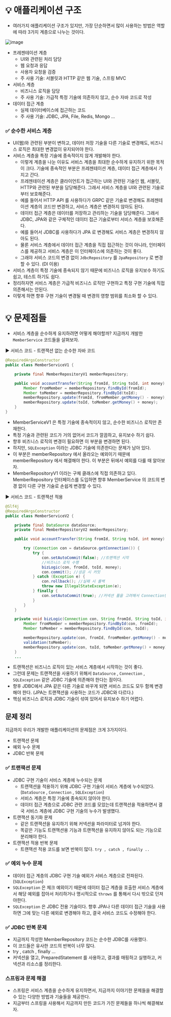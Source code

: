 # 💡 애플리케이션 구조
* 여러가지 애플리케이션 구조가 있지만, 가장 단순하면서 많이 사용하는 방법은 역할에 따라 3가지 계층으로 나누는 것이다.

![image](https://github.com/shin-je-woo/TIL/assets/39439576/133df1f2-3f7f-49fd-a7e9-48c3b2fb0534)

* 프레젠테이션 계층
  * UI와 관련된 처리 담당
  * 웹 요청과 응답
  * 사용자 요청을 검증
  * 주 사용 기술: 서블릿과 HTTP 같은 웹 기술, 스프링 MVC
* 서비스 계층
  * 비즈니스 로직을 담당
  * 주 사용 기술: 가급적 특정 기술에 의존하지 않고, 순수 자바 코드로 작성
* 데이터 접근 계층
  * 실제 데이터베이스에 접근하는 코드
  * 주 사용 기술: JDBC, JPA, File, Redis, Mongo ...

### ✅ 순수한 서비스 계층
* UI(웹)와 관련된 부분이 변하고, 데이터 저장 기술을 다른 기술로 변경해도, 비즈니스 로직은 최대한 변경없이 유지되어야 한다.
* 서비스 계층을 특정 기술에 종속적이지 않게 개발해야 한다.
  * 이렇게 계층을 나눈 이유도 서비스 계층을 최대한 순수하게 유지하기 위한 목적이 크다. 기술에 종속적인 부분은 프레젠테이션 계층, 데이터 접근 계층에서 가지고 간다.
  * 프레젠테이션 계층은 클라이언트가 접근하는 UI와 관련된 기술인 웹, 서블릿, HTTP와 관련된 부분을 담당해준다. 그래서 서비스 계층을 UI와 관련된 기술로부터 보호해준다. 
  * 예를 들어서 HTTP API 를 사용하다가 GRPC 같은 기술로 변경해도 프레젠테이션 계층의 코드만 변경하고, 서비스 계층은 변경하지 않아도 된다.
  * 데이터 접근 계층은 데이터를 저장하고 관리하는 기술을 담당해준다. 그래서 JDBC, JPA와 같은 구체적인 데이터 접근 기술로부터 서비스 계층을 보호해준다. 
  * 예를 들어서 JDBC를 사용하다가 JPA 로 변경해도 서비스 계층은 변경하지 않아도 된다. 
  * 물론 서비스 계층에서 데이터 접근 계층을 직접 접근하는 것이 아니라, 인터페이스를 제공하고 서비스 계층은 이 인터페이스에 의존하는 것이 좋다.
  * 그래야 서비스 코드의 변경 없이 `JdbcRepository` 를 `JpaRepository` 로 변경할 수 있다. (DI 이용)
* 서비스 계층이 특정 기술에 종속되지 않기 때문에 비즈니스 로직을 유지보수 하기도 쉽고, 테스트 하기도 쉽다.
* 정리하자면 서비스 계층은 가급적 비즈니스 로직만 구현하고 특정 구현 기술에 직접 의존해서는 안된다.
* 이렇게 하면 향후 구현 기술이 변경될 때 변경의 영향 범위를 최소화 할 수 있다.

# 💡 문제점들
* 서비스 계층을 순수하게 유지하려면 어떻게 해야할까? 지금까지 개발한 `MemberService` 코드들을 살펴보자.

▶️ 서비스 코드 - 트랜잭션 없는 순수한 자바 코드
```java
@RequiredArgsConstructor
public class MemberServiceV1 {

    private final MemberRepositoryV1 memberRepository;

    public void accountTransfer(String fromId, String toId, int money) throws SQLException {
        Member fromMember = memberRepository.findById(fromId);
        Member toMember = memberRepository.findById(toId);
        memberRepository.update(fromId, fromMember.getMoney() - money);
        memberRepository.update(toId, toMember.getMoney() + money);
    }
}
```
* MemberServiceV1 은 특정 기술에 종속적이지 않고, 순수한 비즈니스 로직만 존재한다.
* 특정 기술과 관련된 코드가 거의 없어서 코드가 깔끔하고, 유지보수 하기 쉽다.
* 향후 비즈니스 로직의 변경이 필요하면 이 부분을 변경하면 된다.
* 하지만, `SQLException` 이라는 JDBC 기술에 의존한다는 문제가 남아 있다.
* 이 부분은 memberRepository 에서 올라오는 예외이기 때문에 memberRepository 에서 해결해야 한다. 이 부분은 뒤에서 예외를 다룰 때 알아보자.
* MemberRepositoryV1 이라는 구체 클래스에 직접 의존하고 있다. MemberRepository 인터페이스를 도입하면 향후 MemberService 의 코드의 변경 없이 다른 구현 기술로 손쉽게 변경할 수 있다.

▶️ 서비스 코드 - 트랜잭션 적용
```java
@Slf4j
@RequiredArgsConstructor
public class MemberServiceV2 {

    private final DataSource dataSource;
    private final MemberRepositoryV2 memberRepository;

    public void accountTransfer(String fromId, String toId, int money) throws SQLException {

        try (Connection con = dataSource.getConnection()) {
            try {
                con.setAutoCommit(false); //트랜잭션 시작
                //비즈니스 로직 수행
                bizLogic(con, fromId, toId, money);
                con.commit(); //성공 시 커밋
            } catch (Exception e) {
                con.rollback(); //실패 시 롤백
                throw new IllegalStateException(e);
            } finally {
                con.setAutoCommit(true); //커넥션 풀을 고려해서 Connection반납할 때는 autoCommit을 true로 돌려놓고 반납
            }
        }
    }

    private void bizLogic(Connection con, String fromId, String toId, int money) throws SQLException {
        Member fromMember = memberRepository.findById(con, fromId);
        Member toMember = memberRepository.findById(con, toId);

        memberRepository.update(con, fromId, fromMember.getMoney() - money);
        validation(toMember);
        memberRepository.update(con, toId, toMember.getMoney() + money);
    }
    ...
```
* 트랜잭션은 비즈니스 로직이 있는 서비스 계층에서 시작하는 것이 좋다.
* 그런데 문제는 트랜잭션을 사용하기 위해서 `DataSource` , `Connection` , `SQLException` 같은 JDBC 기술에 의존해야 한다는 점이다.
* 향후 JDBC에서 JPA 같은 다른 기술로 바꾸게 되면 서비스 코드도 모두 함께 변경해야 한다. (JPA는 트랜잭션을 사용하는 코드가 JDBC와 다르다.)
* 핵심 비즈니스 로직과 JDBC 기술이 섞여 있어서 유지보수 하기 어렵다.

## 문제 정리
지금까지 우리가 개발한 애플리케이션의 문제점은 크게 3가지이다.
* 트랜잭션 문제
* 예외 누수 문제
* JDBC 반복 문제

### ✅ 트랜잭션 문제
* JDBC 구현 기술이 서비스 계층에 누수되는 문제
  * 트랜잭션을 적용하기 위해 JDBC 구현 기술이 서비스 계층에 누수되었다. (`DataSource` , `Connection` , `SQLException`)
  * 서비스 계층은 특정 기술에 종속되지 않아야 한다. 
  * 데이터 접근 계층으로 JDBC 관련 코드를 모았는데 트랜잭션을 적용하면서 결국 서비스 계층에 JDBC 구현 기술의 누수가 발생했다.
* 트랜잭션 동기화 문제
  * 같은 트랜잭션을 유지하기 위해 커넥션을 파라미터로 넘겨야 한다.
  * 똑같은 기능도 트랜잭션용 기능과 트랜잭션을 유지하지 않아도 되는 기능으로 분리해야 한다.
* 트랜잭션 적용 반복 문제
  * 트랜잭션 적용 코드를 보면 반복이 많다. `try , catch , finally ..`

### ✅ 예외 누수 문제
* 데이터 접근 계층의 JDBC 구현 기술 예외가 서비스 계층으로 전파된다. (`SQLException`)
* `SQLException` 은 체크 예외이기 때문에 데이터 접근 계층을 호출한 서비스 계층에서 해당 예외를 잡아서 처리하거나 명시적으로 `throws` 를 통해서 다시 밖으로 던져야한다.
* `SQLException` 은 JDBC 전용 기술이다. 향후 JPA나 다른 데이터 접근 기술을 사용하면 그에 맞는 다른 예외로 변경해야 하고, 결국 서비스 코드도 수정해야 한다.

### ✅ JDBC 반복 문제
* 지금까지 작성한 MemberRepository 코드는 순수한 JDBC를 사용했다.
* 이 코드들은 유사한 코드의 반복이 너무 많다.
* try , catch , finally ...
* 커넥션을 열고, PreparedStatement 를 사용하고, 결과를 매핑하고 실행하고, 커넥션과 리소스를 정리한다.

### 스프링과 문제 해결
* 스프링은 서비스 계층을 순수하게 유지하면서, 지금까지 이야기한 문제들을 해결할 수 있는 다양한 방법과 기술들을 제공한다.
* 지금부터 스프링을 사용해서 지금까지 만든 코드가 가진 문제들을 하나씩 해결해보자.
